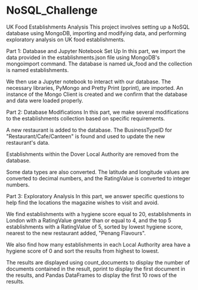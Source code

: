 # NoSQL_Challenge
UK Food Establishments Analysis
This project involves setting up a NoSQL database using MongoDB, importing and modifying data, and performing exploratory analysis on UK food establishments.

Part 1: Database and Jupyter Notebook Set Up
In this part, we import the data provided in the establishments.json file using MongoDB's mongoimport command. The database is named uk_food and the collection is named establishments.

We then use a Jupyter notebook to interact with our database. The necessary libraries, PyMongo and Pretty Print (pprint), are imported. An instance of the Mongo Client is created and we confirm that the database and data were loaded properly.

Part 2: Database Modifications
In this part, we make several modifications to the establishments collection based on specific requirements.

A new restaurant is added to the database. The BusinessTypeID for "Restaurant/Cafe/Canteen" is found and used to update the new restaurant's data.

Establishments within the Dover Local Authority are removed from the database.

Some data types are also converted. The latitude and longitude values are converted to decimal numbers, and the RatingValue is converted to integer numbers.

Part 3: Exploratory Analysis
In this part, we answer specific questions to help find the locations the magazine wishes to visit and avoid.

We find establishments with a hygiene score equal to 20, establishments in London with a RatingValue greater than or equal to 4, and the top 5 establishments with a RatingValue of 5, sorted by lowest hygiene score, nearest to the new restaurant added, "Penang Flavours".

We also find how many establishments in each Local Authority area have a hygiene score of 0 and sort the results from highest to lowest.

The results are displayed using count_documents to display the number of documents contained in the result, pprint to display the first document in the results, and Pandas DataFrames to display the first 10 rows of the results.
